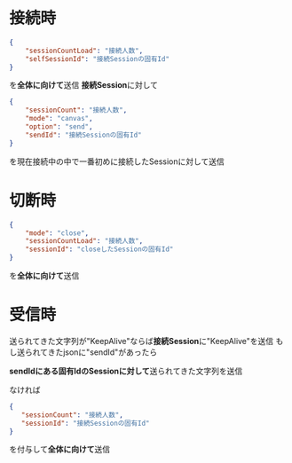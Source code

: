 # 接続時

```js:connection.json
{
    "sessionCountLoad": "接続人数",
    "selfSessionId": "接続Sessionの固有Id"
}
```
    
を**全体に向けて**送信
**接続Session**に対して
    
```js:connection_session.json
{
    "sessionCount": "接続人数",
    "mode": "canvas",
    "option": "send",
    "sendId": "接続Sessionの固有Id"
}
```
    
を現在接続中の中で一番初めに接続したSessionに対して送信

# 切断時
```js:close.json
{
    "mode": "close",
    "sessionCountLoad": "接続人数",
    "sessionId": "closeしたSessionの固有Id"
}
```
    
を**全体に向けて**送信

# 受信時
送られてきた文字列が"KeepAlive"ならば**接続Session**に"KeepAlive"を送信
もし送られてきたjsonに"sendId"があったら

**sendIdにある固有IdのSessionに対して**送られてきた文字列を送信

なければ

```js:message.json
{
   "sessionCount": "接続人数",
   "sessionId": "接続Sessionの固有Id"
}
```
        
を付与して**全体に向けて**送信